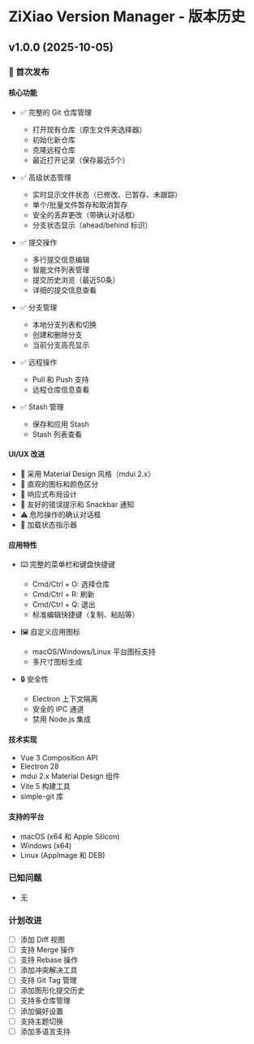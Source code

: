 # ZiXiao Version Manager - 版本历史

## v1.0.0 (2025-10-05)

### 🎉 首次发布

#### 核心功能
- ✅ 完整的 Git 仓库管理
  - 打开现有仓库（原生文件夹选择器）
  - 初始化新仓库
  - 克隆远程仓库
  - 最近打开记录（保存最近5个）

- ✅ 高级状态管理
  - 实时显示文件状态（已修改、已暂存、未跟踪）
  - 单个/批量文件暂存和取消暂存
  - 安全的丢弃更改（带确认对话框）
  - 分支状态显示（ahead/behind 标识）

- ✅ 提交操作
  - 多行提交信息编辑
  - 智能文件列表管理
  - 提交历史浏览（最近50条）
  - 详细的提交信息查看

- ✅ 分支管理
  - 本地分支列表和切换
  - 创建和删除分支
  - 当前分支高亮显示

- ✅ 远程操作
  - Pull 和 Push 支持
  - 远程仓库信息查看

- ✅ Stash 管理
  - 保存和应用 Stash
  - Stash 列表查看

#### UI/UX 改进
- 🎨 采用 Material Design 风格（mdui 2.x）
- 🎯 直观的图标和颜色区分
- 📱 响应式布局设计
- 🔔 友好的错误提示和 Snackbar 通知
- ⚠️ 危险操作的确认对话框
- 🎪 加载状态指示器

#### 应用特性
- ⌨️ 完整的菜单栏和键盘快捷键
  - Cmd/Ctrl + O: 选择仓库
  - Cmd/Ctrl + R: 刷新
  - Cmd/Ctrl + Q: 退出
  - 标准编辑快捷键（复制、粘贴等）

- 🖼️ 自定义应用图标
  - macOS/Windows/Linux 平台图标支持
  - 多尺寸图标生成

- 🔒 安全性
  - Electron 上下文隔离
  - 安全的 IPC 通道
  - 禁用 Node.js 集成

#### 技术实现
- Vue 3 Composition API
- Electron 28
- mdui 2.x Material Design 组件
- Vite 5 构建工具
- simple-git 库

#### 支持的平台
- macOS (x64 和 Apple Silicon)
- Windows (x64)
- Linux (AppImage 和 DEB)

### 已知问题
- 无

### 计划改进
- [ ] 添加 Diff 视图
- [ ] 支持 Merge 操作
- [ ] 支持 Rebase 操作
- [ ] 添加冲突解决工具
- [ ] 支持 Git Tag 管理
- [ ] 添加图形化提交历史
- [ ] 支持多仓库管理
- [ ] 添加偏好设置
- [ ] 支持主题切换
- [ ] 添加多语言支持
